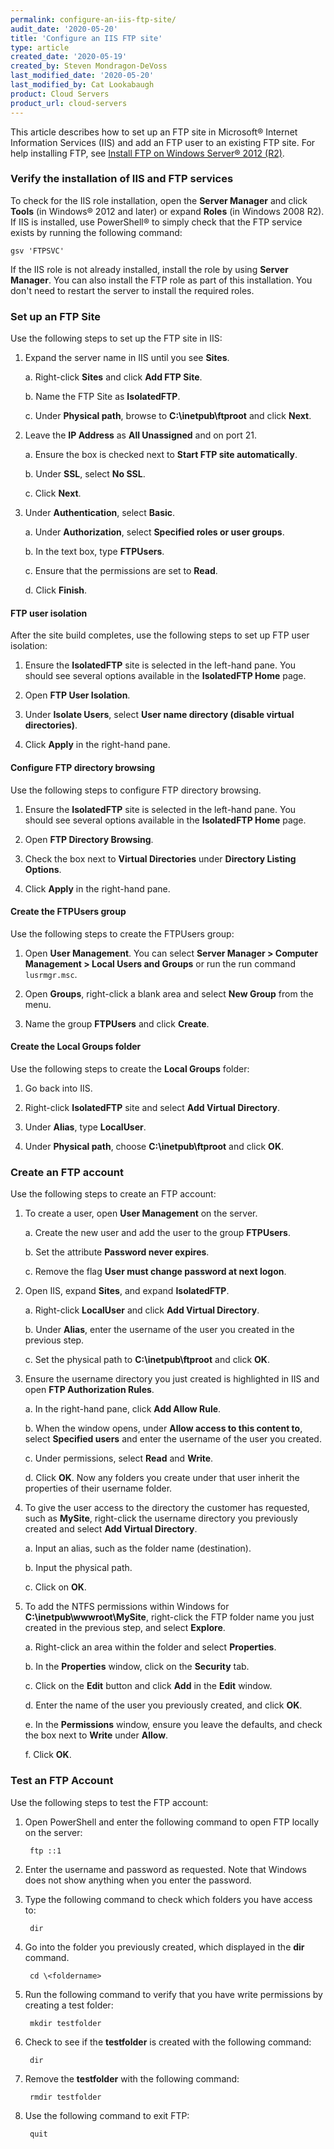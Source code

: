 ```yaml
---
permalink: configure-an-iis-ftp-site/
audit_date: '2020-05-20'
title: 'Configure an IIS FTP site'
type: article
created_date: '2020-05-19'
created_by: Steven Mondragon-DeVoss
last_modified_date: '2020-05-20'
last_modified_by: Cat Lookabaugh
product: Cloud Servers
product_url: cloud-servers
---
```


This article describes how to set up an FTP site in Microsoft&reg; Internet Information Services (IIS)
and add an FTP user to an existing FTP site. For help installing FTP, see 
[Install FTP on Windows Server&reg; 2012 (R2)](https://support.rackspace.com/how-to/installing-ftp-on-windows-server-2012-r2/).

### Verify the installation of IIS and FTP services

To check for the IIS role installation, open the **Server Manager** and click **Tools**
(in Windows&reg; 2012 and later) or expand **Roles** (in Windows 2008 R2). If IIS is installed, use
PowerShell&reg; to simply check that the FTP service exists by running the following command:

    gsv 'FTPSVC'

If the IIS role is not already installed, install the role by using **Server Manager**. You can also install the
FTP role as part of this installation. You don't need to restart the server to install the required roles. 

### Set up an FTP Site

Use the following steps to set up the FTP site in IIS:

1. Expand the server name in IIS until you see **Sites**.

    a. Right-click **Sites** and click **Add FTP Site**.
    
    b. Name the FTP Site as **IsolatedFTP**.
    
    c. Under **Physical path**, browse to **C:\inetpub\ftproot** and click **Next**.

2. Leave the **IP Address** as **All Unassigned** and on port 21.

    a. Ensure the box is checked next to **Start FTP site automatically**.
    
    b. Under **SSL**, select **No SSL**.
    
    c. Click **Next**.

3. Under **Authentication**, select **Basic**.

    a. Under **Authorization**, select **Specified roles or user groups**.
    
    b. In the text box, type **FTPUsers**.
    
    c. Ensure that the permissions are set to **Read**.
    
    d. Click **Finish**.

#### FTP user isolation

After the site build completes, use the following steps to set up FTP user isolation:

1. Ensure the **IsolatedFTP** site is selected in the left-hand pane. You should see several options available in the **IsolatedFTP Home** page. 

2. Open **FTP User Isolation**.

3. Under **Isolate Users**, select **User name directory (disable virtual directories)**.

4. Click **Apply** in the right-hand pane.

#### Configure FTP directory browsing

Use the following steps to configure FTP directory browsing. 

1. Ensure the **IsolatedFTP** site is selected in the left-hand pane. You should see several options available in the **IsolatedFTP Home** page. 

2. Open **FTP Directory Browsing**.

3. Check the box next to **Virtual Directories** under **Directory Listing Options**.

4. Click **Apply** in the right-hand pane.

#### Create the FTPUsers group

Use the following steps to create the FTPUsers group: 

1. Open **User Management**. You can select **Server Manager > Computer Management > Local Users and Groups** or run the run command `lusrmgr.msc`. 

2. Open **Groups**, right-click a blank area and select **New Group** from the menu.

3. Name the group **FTPUsers** and click **Create**.

#### Create the Local Groups folder

Use the following steps to create the **Local Groups** folder: 

1. Go back into IIS.

2. Right-click **IsolatedFTP** site and select **Add Virtual Directory**.

3. Under **Alias**, type **LocalUser**.

4. Under **Physical path**, choose **C:\inetpub\ftproot** and click **OK**.

### Create an FTP account

Use the following steps to create an FTP account:

1. To create a user, open **User Management** on the server. 

    a. Create the new user and add the user to the group **FTPUsers**.
    
    b. Set the attribute **Password never expires**.
    
    c. Remove the flag **User must change password at next logon**.

2. Open IIS, expand **Sites**, and expand **IsolatedFTP**. 

    a. Right-click **LocalUser** and click **Add Virtual Directory**.
    
    b. Under **Alias**, enter the username of the user you created in the previous step.
    
    c. Set the physical path to **C:\inetpub\ftproot** and click **OK**.

3. Ensure the username directory you just created is highlighted in IIS and open **FTP Authorization Rules**. 

    a. In the right-hand pane, click **Add Allow Rule**. 
    
    b. When the window opens, under **Allow access to this content to**, select **Specified users** and enter
       the username of the user you created.
    
    c. Under permissions, select **Read** and **Write**.
    
    d. Click **OK**. Now any folders you create under that user inherit the properties of their username folder.

4. To give the user access to the directory the customer has requested, such as **MySite**, right-click
   the username directory you previously created and select **Add Virtual Directory**. 

    a. Input an alias, such as the folder name (destination).
    
    b. Input the physical path.
    
    c. Click on **OK**.

5. To add the NTFS permissions within Windows for **C:\inetpub\wwwroot\MySite**, right-click the FTP
   folder name you just created in the previous step, and select **Explore**.

    a. Right-click an area within the folder and select **Properties**.
    
    b. In the **Properties** window, click on the **Security** tab.
    
    c. Click on the **Edit** button and click **Add** in the **Edit** window.
    
    d. Enter the name of the user you previously created, and click **OK**.
    
    e. In the **Permissions** window, ensure you leave the defaults, and check the box next to **Write** under **Allow**.
    
    f. Click **OK**.

### Test an FTP Account

Use the following steps to test the FTP account:

1. Open PowerShell and enter the following command to open FTP locally on the server:

        ftp ::1

2. Enter the username and password as requested. Note that Windows does not show anything when you enter the password.

3. Type the following command to check which folders you have access to:

        dir

4. Go into the folder you previously created, which displayed in the **dir** command.

        cd \<foldername>

5. Run the following command to verify that you have write permissions by creating a test folder:

        mkdir testfolder

6. Check to see if the **testfolder** is created with the following command:

        dir

7. Remove the **testfolder** with the following command:

        rmdir testfolder

8. Use the following command to exit FTP:

        quit
